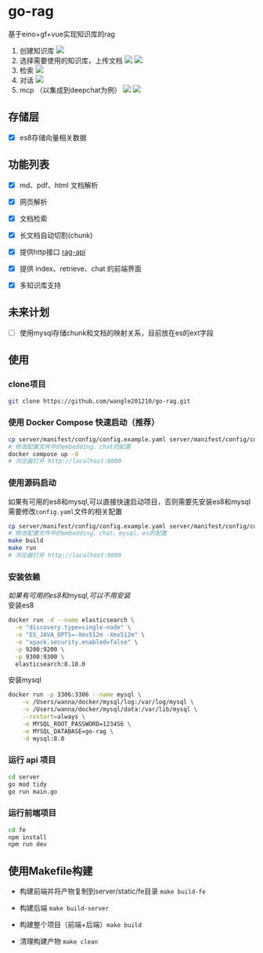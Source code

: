# go-rag
基于eino+gf+vue实现知识库的rag
1. 创建知识库
   ![](./server/static/kb.png)
2. 选择需要使用的知识库，上传文档
   ![](./server/static/kb-select.png)
   ![](./server/static/indexer.png)
3. 检索
   ![](./server/static/retriever.png)
4. 对话
   ![](./server/static/chat.png)
5. mcp （以集成到deepchat为例）
   ![](./server/static/mcp-cfg.png)
   ![](./server/static/mcp-use.png)


## 存储层
- [x] es8存储向量相关数据

## 功能列表
- [x] md、pdf、html 文档解析
- [x] 网页解析
- [x] 文档检索
- [x] 长文档自动切割(chunk)
- [x] 提供http接口 [rag-api](./server/README.md)
- [x] 提供 index、retrieve、chat 的前端界面
- [x] 多知识库支持


## 未来计划
- [ ] 使用mysql存储chunk和文档的映射关系，目前放在es的ext字段

## 使用
### clone项目
```bash
git clone https://github.com/wangle201210/go-rag.git
```

### 使用 Docker Compose 快速启动（推荐）
```bash
cp server/manifest/config/config.example.yaml server/manifest/config/config.yaml 
# 修改配置文件中的embedding、chat的配置
docker compose up -d
# 浏览器打开 http://localhost:8000
```

### 使用源码启动
如果有可用的es8和mysql,可以直接快速启动项目，否则需要先安装es8和mysql  
需要修改`config.yaml`文件的相关配置
```bash
cp server/manifest/config/config.example.yaml server/manifest/config/config.yaml 
# 修改配置文件中的embedding、chat、mysql、es的配置
make build
make run
# 浏览器打开 http://localhost:8000
````

### 安装依赖
*如果有可用的es8和mysql,可以不用安装*  
安装es8
```bash
docker run -d --name elasticsearch \
  -e "discovery.type=single-node" \
  -e "ES_JAVA_OPTS=-Xms512m -Xmx512m" \
  -e "xpack.security.enabled=false" \
  -p 9200:9200 \
  -p 9300:9300 \
  elasticsearch:8.18.0
```
安装mysql
```bash
docker run -p 3306:3306 --name mysql \
    -v /Users/wanna/docker/mysql/log:/var/log/mysql \
    -v /Users/wanna/docker/mysql/data:/var/lib/mysql \
    --restart=always \
    -e MYSQL_ROOT_PASSWORD=123456 \
    -e MYSQL_DATABASE=go-rag \
    -d mysql:8.0
```

### 运行 api 项目

```bash
cd server
go mod tidy
go run main.go
```

### 运行前端项目

```bash
cd fe
npm install
npm run dev
```

## 使用Makefile构建

- 构建前端并将产物复制到server/static/fe目录 `make build-fe`

- 构建后端 `make build-server`

- 构建整个项目（前端+后端）`make build`

- 清理构建产物 `make clean`

